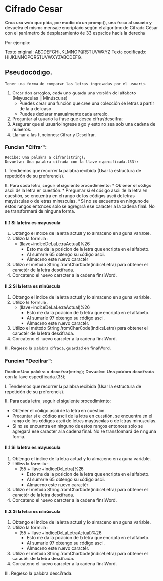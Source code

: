 # Cifrado Cesar
Crea una web que pida, por medio de un prompt(), una frase al usuario y devuelva el mismo mensaje encriptado según el algoritmo de Cifrado César con el parámetro de desplazamiento de 33 espacios hacia la derecha

Por ejemplo:

Texto original: ABCDEFGHIJKLMNOPQRSTUVWXYZ
Texto codificado: HIJKLMNOPQRSTUVWXYZABCDEFG.

## Pseudocódigo.

    Tener una forma de comparar las letras ingresadas por el usuario.
1. Crear dos arreglos, cada uno guarda una versión del alfabeto (Mayusculas || Minúsculas)
    * Puedes crear una función que cree una colección de letras a partir de la a del caso
    * Puedes declarar manualmente cada arreglo.
2. Preguntar al usuario la frase que desea cifrar/descifrar.
3. Asegurar que el usuario ingrese algo y esto no sea solo una cadena de numeros.
4. Llamar a las funciones: Cifrar y Descifrar. 

### Funcion "Cifrar":
    Recibe: Una palabra a cifrar(string);
    Devuelve: Una palabra cifrada con la llave especificada.(33);
I. Tendremos que recorrer la palabra recibida (Usar la estructura de repetición de su preferencia).

II. Para cada letra, seguir el siguiente procedimiento: 
    *  Obtener el código ascii de la letra en cuestión.
    * Preguntar si el código ascii de la letra en cuestión, se encuentra en el rango de los códigos ascii de letras mayúsculas o de letras minusculas.
    * Si no se encuentra en ninguno de estos rangos entonces solo se agregará ese caracter a la cadena final. No se transformará de ninguna forma. 

#### II.1 Si la letra es mayuscula:
1. Obtengo el indice de la letra actual y lo almaceno en alguna variable.
2. Utilizo la formula : 
    * (llave+indiceDeLaLetraActual)%26 
        - Esto me da la posicion de la letra que encripta en el alfabeto.
        - Al sumarle 65 obtengo su código ascii. 
        - Almaceno este nuevo caractér
3. Utilizo el método String.fromCharCode(indiceLetra) para obtener el caractér de la letra descifrada.
4. Concateno el nuevo caracter a la cadena finalWord.

#### II.2 Si la letra es minúscula:
1. Obtengo el indice de la letra actual y lo almaceno en alguna variable.
2. Utilizo la formula : 
    * (llave+indiceDeLaLetraActual)%26 
        - Esto me da la posicion de la letra que encripta en el alfabeto.
        - Al sumarle 97 obtengo su código ascii. 
        - Almaceno este nuevo caractér.
3. Utilizo el método String.fromCharCode(indiceLetra) para obtener el caractér de la letra descifrada.
4. Concateno el nuevo caracter a la cadena finalWord.

III. Regreso la palabra cifrada, guardad en finalWord.

### Funcion "Decifrar":

Recibe: Una palabra a descifrar(string);
    Devuelve: Una palabra descifrada con la llave especificada.(33);

I. Tendremos que recorrer la palabra recibida (Usar la estructura de repetición de su preferencia).

II. Para cada letra, seguir el siguiente procedimiento: 
* Obtener el código ascii de la letra en cuestión.
* Preguntar si el código ascii de la letra en cuestión, se encuentra en el rango de los códigos ascii de letras mayúsculas o de letras minusculas.
* Si no se encuentra en ninguno de estos rangos entonces solo se agregará ese caracter a la cadena final. No se transformará de ninguna forma. 

#### II.1 Si la letra es mayuscula:
1. Obtengo el indice de la letra actual y lo almaceno en alguna variable.
2. Utilizo la formula : 
    * (55 + llave +indiceDeLetra)%26 
        - Esto me da la posicion de la letra que encripta en el alfabeto.
        - Al sumarle 65 obtengo su código ascii. 
        - Almaceno este nuevo caractér
3. Utilizo el método String.fromCharCode(indiceLetra) para obtener el caractér de la letra descifrada.
4. Concateno el nuevo caracter a la cadena finalWord.

#### II.2 Si la letra es minúscula:
1. Obtengo el indice de la letra actual y lo almaceno en alguna variable.
2. Utilizo la formula : 
    * (55 + llave +indiceDeLaLetraActual)%26 
        - Esto me da la posicion de la letra que encripta en el alfabeto.
        - Al sumarle 97 obtengo su código ascii. 
        - Almaceno este nuevo caractér.
3. Utilizo el método String.fromCharCode(indiceLetra) para obtener el caractér de la letra descifrada.
4. Concateno el nuevo caracter a la cadena finalWord.

III. Regreso la palabra descifrada.
